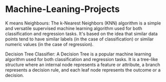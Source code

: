# Machine-Leaning-Projects

K means Neighbours:
The k-Nearest Neighbors (KNN) algorithm is a simple and versatile supervised machine learning algorithm used for both classification and regression tasks. It's based on the idea that similar data points tend to have similar labels (in the case of classification) or similar numeric values (in the case of regression).

Decision Tree Classifier:
A Decision Tree is a popular machine learning algorithm used for both classification and regression tasks. It is a tree-like structure where an internal node represents a feature or attribute, a branch represents a decision rule, and each leaf node represents the outcome or a decision. 
